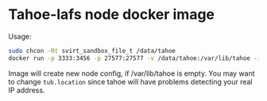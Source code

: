 # Tahoe-lafs node docker image

Usage:

```bash
sudo chcon -Rt svirt_sandbox_file_t /data/tahoe
docker run -p 3333:3456 -p 27577:27577 -v /data/tahoe:/var/lib/tahoe -i -t vrusinov/tahoe-node
```

Image will create new node config, if /var/lib/tahoe is empty.
You may want to change `tub.location` since tahoe will have problems detecting
your real IP address.

